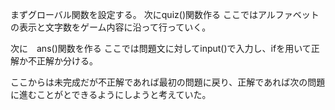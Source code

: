 まずグローバル関数を設定する。
次にquiz()関数作る
ここではアルファベットの表示と文字数をゲーム内容に沿って行っていく。

次に　ans()関数を作る
ここでは問題文に対してinput()で入力し、ifを用いて正解か不正解か分ける。

ここからは未完成だが不正解であれば最初の問題に戻り、正解であれば次の問題に進むことがとできるようにしようと考えていた。　